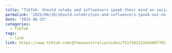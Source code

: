```yaml
---
title: "TikTok: Should celebs and influencers speak their mind on social issues?"
permalink: "2025/06/26/should-celebrities-and-influencers-speak-out-on-social-issues"
date: "2025-06-25"
categories:
  - TikTok
tags:
  - link
link: https://www.tiktok.com/@7newsaustralia/video/7517561231645887762?is_from_webapp=1&sender_device=pc&web_id=7481386090772973074
---
```

